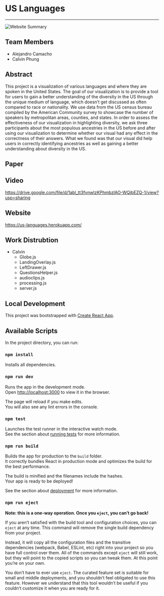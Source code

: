 # US Languages
---
![Website Summary](https://drive.google.com/uc?export=view&id=1U33jKXOxX2JzY2XyOfuMMJcFcYgaXFVE)

## Team Members
- Alejandro Camacho
- Calvin Phung

## Abstract

This project is a visualization of various languages and where they are spoken in the United States. The goal of our visualization is to provide a tool for users to gain a better understanding of the diversity in the US through the unique medium of language, which doesn’t get discussed as often compared to race or nationality. We use data from the US census bureau compiled by the American Community survey to showcase the number of speakers by metropolitan areas, counties, and states. In order to assess the effectiveness of our visualization in highlighting diversity, we ask three participants about the most populous ancestries in the US before and after using our visualization to determine whether our visual had any effect in the correctness of their answers. What we found was that our visual did help users in correctly identifying ancestries as well as gaining a better understanding about diversity in the US.

## Paper

## Video
https://drive.google.com/file/d/1abl_tt3fvnwIzKPhmbzlAO-WQjbEZQ-1/view?usp=sharing

## Website
https://us-languages.herokuapp.com/

## Work Distrubtion
 - Calvin
    - Globe.js
    - LandingOverlay.js
    - LeftDrawer.js
    - QuestionsHelper.js
    - audioclips.js
    - processing.js
    - server.js

## Local Development

This project was bootstrapped with [Create React App](https://github.com/facebook/create-react-app).

## Available Scripts

In the project directory, you can run:
### `npm install`
Installs all dependencies.

### `npm run dev`

Runs the app in the development mode.\
Open [http://localhost:3000](http://localhost:3000) to view it in the browser.

The page will reload if you make edits.\
You will also see any lint errors in the console.

### `npm test`

Launches the test runner in the interactive watch mode.\
See the section about [running tests](https://facebook.github.io/create-react-app/docs/running-tests) for more information.

### `npm run build`

Builds the app for production to the `build` folder.\
It correctly bundles React in production mode and optimizes the build for the best performance.

The build is minified and the filenames include the hashes.\
Your app is ready to be deployed!

See the section about [deployment](https://facebook.github.io/create-react-app/docs/deployment) for more information.

### `npm run eject`

**Note: this is a one-way operation. Once you `eject`, you can’t go back!**

If you aren’t satisfied with the build tool and configuration choices, you can `eject` at any time. This command will remove the single build dependency from your project.

Instead, it will copy all the configuration files and the transitive dependencies (webpack, Babel, ESLint, etc) right into your project so you have full control over them. All of the commands except `eject` will still work, but they will point to the copied scripts so you can tweak them. At this point you’re on your own.

You don’t have to ever use `eject`. The curated feature set is suitable for small and middle deployments, and you shouldn’t feel obligated to use this feature. However we understand that this tool wouldn’t be useful if you couldn’t customize it when you are ready for it.
